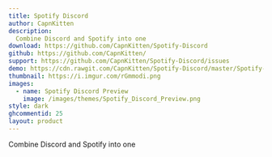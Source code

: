 ```yaml
---
title: Spotify Discord
author: CapnKitten
description:
  Combine Discord and Spotify into one
download: https://github.com/CapnKitten/Spotify-Discord
github: https://github.com/CapnKitten/
support: https://github.com/CapnKitten/Spotify-Discord/issues
demo: https://cdn.rawgit.com/CapnKitten/Spotify-Discord/master/Spotify-Discord.theme.css
thumbnail: https://i.imgur.com/rGmmodi.png
images:
  - name: Spotify Discord Preview
    image: /images/themes/Spotify_Discord_Preview.png
style: dark
ghcommentid: 25
layout: product
---
```

Combine Discord and Spotify into one